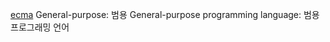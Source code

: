 [ecma](https://ecma-international.org/publications-and-standards/standards/ecma-262/)
General-purpose: 범용
General-purpose programming language: 범용 프로그래밍 언어
